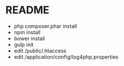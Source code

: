 # README

* php composer.phar install
* npm install
* bower install
* gulp init
* edit /public/.htaccess
* edit /application/config/log4php.properties

